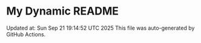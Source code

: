 # My Dynamic README
Updated at: Sun Sep 21 19:14:52 UTC 2025
This file was auto-generated by GitHub Actions.
